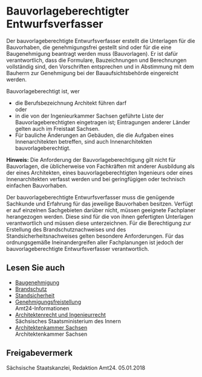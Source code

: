 # Bauvorlageberechtigter Entwurfsverfasser

Der bauvorlageberechtigte Entwurfsverfasser erstellt die Unterlagen für die Bauvorhaben, die genehmigungsfrei gestellt sind oder für die eine Baugenehmigung beantragt werden muss (Bauvorlagen). Er ist dafür verantwortlich, dass die Formulare, Bauzeichnungen und Berechnungen vollständig sind, den Vorschriften entsprechen und in Abstimmung mit dem Bauherrn zur Genehmigung bei der Bauaufsichtsbehörde eingereicht werden.

Bauvorlageberechtigt ist, wer

* die Berufsbezeichnung Architekt führen darf  
   oder
* in die von der Ingenieurkammer Sachsen geführte Liste der Bauvorlageberechtigten eingetragen ist; Eintragungen anderer Länder gelten auch im Freistaat Sachsen.
* Für bauliche Änderungen an Gebäuden, die die Aufgaben eines Innenarchitekten betreffen, sind auch Innenarchitekten bauvorlageberechtigt.

**Hinweis:** Die Anforderung der Bauvorlageberechtigung gilt nicht für Bauvorlagen, die üblicherweise von Fachkräften mit anderer Ausbildung als der eines Architekten, eines bauvorlageberechtigten Ingenieurs oder eines Innenarchitekten verfasst werden und bei geringfügigen oder technisch einfachen Bauvorhaben.

Der bauvorlageberechtigte Entwurfsverfasser muss die genügende Sachkunde und Erfahrung für das jeweilige Bauvorhaben besitzen. Verfügt er auf einzelnen Sachgebieten darüber nicht, müssen geeignete Fachplaner herangezogen werden. Diese sind für die von ihnen gefertigten Unterlagen verantwortlich und müssen diese unterzeichnen. Für die Berechtigung zur Erstellung des Brandschutznachweises und des Standsicherheitsnachweises gelten besondere Anforderungen. Für das ordnungsgemäße Ineinandergreifen aller Fachplanungen ist jedoch der bauvorlageberechtigte Entwurfsverfasser verantwortlich.

## Lesen Sie auch

* [Baugenehmigung](https://amt24dev.sachsen.de/zufi/lebenslagen/5000720)
* [Brandschutz](https://amt24dev.sachsen.de/zufi/lebenslagen/5000562)
* [Standsicherheit](https://amt24dev.sachsen.de/zufi/lebenslagen/5000165)
* [Genehmigungsfreistellung](https://amt24dev.sachsen.de/zufi/lebenslagen/5000195)  
  Amt24-Informationen
* [Architektenrecht und Ingenieurrecht](http://www.bauen-wohnen.sachsen.de/6033.htm)  
  Sächsisches Staatsministerium des Innern
* [Architektenkammer Sachsen](http://www.aksachsen.org/ "aksachsen.org")  
  Architektenkammer Sachsen

## Freigabevermerk

Sächsische Staatskanzlei, Redaktion Amt24. 05.01.2018
